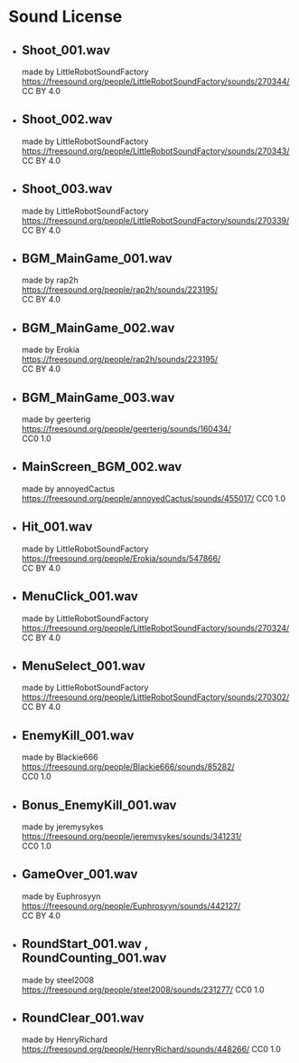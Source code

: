 Sound License
=============
* ## Shoot_001.wav
   made by LittleRobotSoundFactory   
   https://freesound.org/people/LittleRobotSoundFactory/sounds/270344/   
   CC BY 4.0   

* ## Shoot_002.wav
   made by LittleRobotSoundFactory   
   https://freesound.org/people/LittleRobotSoundFactory/sounds/270343/   
   CC BY 4.0   

* ## Shoot_003.wav
   made by LittleRobotSoundFactory  
   https://freesound.org/people/LittleRobotSoundFactory/sounds/270339/   
   CC BY 4.0   

* ## BGM_MainGame_001.wav
   made by rap2h   
   https://freesound.org/people/rap2h/sounds/223195/   
   CC BY 4.0   

* ## BGM_MainGame_002.wav
   made by Erokia   
   https://freesound.org/people/rap2h/sounds/223195/   
   CC BY 4.0   

* ## BGM_MainGame_003.wav
   made by geerterig 
   https://freesound.org/people/geerterig/sounds/160434/   
   CC0 1.0   

* ## MainScreen_BGM_002.wav
   made by annoyedCactus   
   https://freesound.org/people/annoyedCactus/sounds/455017/ 
   CC0 1.0  

* ## Hit_001.wav
   made by LittleRobotSoundFactory   
   https://freesound.org/people/Erokia/sounds/547866/  
   CC BY 4.0   

* ## MenuClick_001.wav
   made by LittleRobotSoundFactory   
   https://freesound.org/people/LittleRobotSoundFactory/sounds/270324/   
   CC BY 4.0   

* ## MenuSelect_001.wav
   made by LittleRobotSoundFactory   
   https://freesound.org/people/LittleRobotSoundFactory/sounds/270302/   
   CC BY 4.0   

* ## EnemyKill_001.wav
   made by Blackie666   
   https://freesound.org/people/Blackie666/sounds/85282/   
   CC0 1.0   

* ## Bonus_EnemyKill_001.wav
   made by jeremysykes   
   https://freesound.org/people/jeremysykes/sounds/341231/   
   CC0 1.0 

* ## GameOver_001.wav
   made by Euphrosyyn   
   https://freesound.org/people/Euphrosyyn/sounds/442127/   
   CC BY 4.0   

* ## RoundStart_001.wav , RoundCounting_001.wav
  made by steel2008
  https://freesound.org/people/steel2008/sounds/231277/
  CC0 1.0

* ## RoundClear_001.wav   
  made by HenryRichard
  https://freesound.org/people/HenryRichard/sounds/448266/
  CC0 1.0
